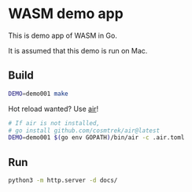 # WASM demo app

This is demo app of WASM in Go.

It is assumed that this demo is run on Mac.

## Build

```bash
DEMO=demo001 make
```

Hot reload wanted? Use [air](https://github.com/cosmtrek/air)!

```bash
# If air is not installed,
# go install github.com/cosmtrek/air@latest
DEMO=demo001 $(go env GOPATH)/bin/air -c .air.toml
```

## Run

```bash
python3 -m http.server -d docs/
```
